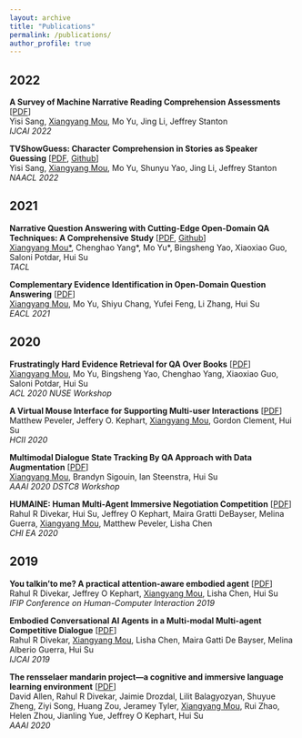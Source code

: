 ```yaml
---
layout: archive
title: "Publications"
permalink: /publications/
author_profile: true
---
```


<!-- {% if author.googlescholar %}
  You can also find my articles on <u><a href="{{author.googlescholar}}">my Google Scholar profile</a>.</u>
{% endif %}

{% include base_path %}

{% for post in site.publications reversed %}
  {% include archive-single.html %}
{% endfor %} -->


## 2022 ## 

__A Survey of Machine Narrative Reading Comprehension Assessments__ [<a href='/files/sang_narrative_survey.pdf'>PDF</a>] <br>
Yisi Sang, <u>Xiangyang Mou</u>, Mo Yu, Jing Li, Jeffrey Stanton<br>
_IJCAI 2022_ <br>

__TVShowGuess: Character Comprehension in Stories as Speaker Guessing__ [<a href='/files/sang_tvshowguess.pdf'>PDF</a>, <a href='https://github.com/YisiSang/TVSHOWGUESS'>Github</a>] <br>
Yisi Sang, <u>Xiangyang Mou</u>, Mo Yu, Shunyu Yao, Jing Li, Jeffrey Stanton<br>
_NAACL 2022_ <br>




## 2021 ## 

__Narrative Question Answering with Cutting-Edge Open-Domain QA Techniques: A Comprehensive Study__ [<a href='/files/bookqa_tacl.pdf'>PDF</a>, <a href='https://github.com/moutaigua8183/BookQA'>Github</a>] <br>
<u>Xiangyang Mou*</u>, Chenghao Yang\*, Mo Yu\*, Bingsheng Yao, Xiaoxiao Guo, Saloni Potdar, Hui Su<br>
_TACL_ <br>

__Complementary Evidence Identification in Open-Domain Question Answering__ [<a href='/files/complementary_eacl.pdf'>PDF</a>] <br>
<u>Xiangyang Mou</u>, Mo Yu, Shiyu Chang, Yufei Feng, Li Zhang, Hui Su <br>
_EACL 2021_ <br>



## 2020 ## 

__Frustratingly Hard Evidence Retrieval for QA Over Books__ [<a href='/files/bookqa_workshop.pdf'>PDF</a>] <br>
<u>Xiangyang Mou</u>, Mo Yu, Bingsheng Yao, Chenghao Yang, Xiaoxiao Guo, Saloni Potdar, Hui Su <br>
_ACL 2020 NUSE Workshop_ <br>

__A Virtual Mouse Interface for Supporting Multi-user Interactions__ [<a href='https://link-springer-com.libproxy.rpi.edu/chapter/10.1007/978-3-030-49062-1_33'>PDF</a>] <br>
Matthew Peveler, Jeffery O. Kephart, <u>Xiangyang Mou</u>, Gordon Clement, Hui Su <br>
_HCII 2020_ <br>

__Multimodal Dialogue State Tracking By QA Approach with Data Augmentation__ [<a href='/files/dstc8_workshop.pdf'>PDF</a>] <br>
<u>Xiangyang Mou</u>, Brandyn Sigouin, Ian Steenstra, Hui Su  <br>
_AAAI 2020 DSTC8 Workshop_ <br>


__HUMAINE: Human Multi-Agent Immersive Negotiation Competition__ [<a href='/files/rahul_humaine.pdf'>PDF</a>] <br>
Rahul R Divekar, Hui Su, Jeffrey O Kephart, Maira Gratti DeBayser, Melina Guerra, <u>Xiangyang Mou</u>, Matthew Peveler, Lisha Chen <br>
_CHI EA 2020_ <br>





## 2019 ## 

__You talkin’to me? A practical attention-aware embodied agent__ [<a href='/files/rahul_talking_to_me.pdf'>PDF</a>] <br>
Rahul R Divekar, Jeffrey O Kephart, <u>Xiangyang Mou</u>, Lisha Chen, Hui Su  <br>
_IFIP Conference on Human-Computer Interaction 2019_ <br>

__Embodied Conversational AI Agents in a Multi-modal Multi-agent Competitive Dialogue__ [<a href='/files/rahul_embodied_conv_ai_agent.pdf'>PDF</a>] <br>
Rahul R Divekar, <u>Xiangyang Mou</u>, Lisha Chen, Maira Gatti De Bayser, Melina Alberio Guerra, Hui Su  <br>
_IJCAI 2019_ <br>

__The rensselaer mandarin project—a cognitive and immersive language learning environment__ [<a href='/files/david_mp.pdf'>PDF</a>] <br>
David Allen, Rahul R Divekar, Jaimie Drozdal, Lilit Balagyozyan, Shuyue Zheng, Ziyi Song, Huang Zou, Jeramey Tyler, <u>Xiangyang Mou</u>, Rui Zhao, Helen Zhou, Jianling Yue, Jeffrey O Kephart, Hui Su  <br>
_AAAI 2020_ <br>


